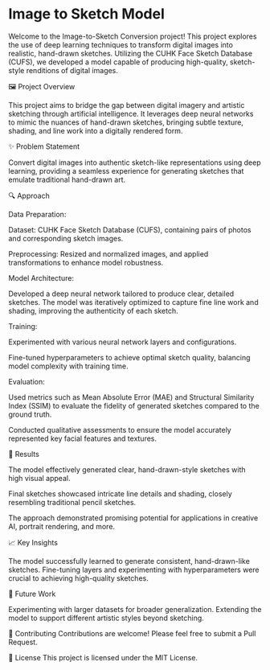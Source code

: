 # Image to Sketch Model 

Welcome to the Image-to-Sketch Conversion project! This project explores the use of deep learning techniques to transform digital images into realistic, hand-drawn sketches. Utilizing the CUHK Face Sketch Database (CUFS), we developed a model capable of producing high-quality, sketch-style renditions of digital images.



🖼️ Project Overview

This project aims to bridge the gap between digital imagery and artistic sketching through artificial intelligence. It leverages deep neural networks to mimic the nuances of hand-drawn sketches, bringing subtle texture, shading, and line work into a digitally rendered form.



✨ Problem Statement

Convert digital images into authentic sketch-like representations using deep learning, providing a seamless experience for generating sketches that emulate traditional hand-drawn art.



🔍 Approach

Data Preparation:

Dataset: CUHK Face Sketch Database (CUFS), containing pairs of photos and corresponding sketch images.

Preprocessing: Resized and normalized images, and applied transformations to enhance model robustness.


Model Architecture:

Developed a deep neural network tailored to produce clear, detailed sketches. The model was iteratively optimized to capture fine line work and shading, improving the authenticity of each sketch.


Training:

Experimented with various neural network layers and configurations.

Fine-tuned hyperparameters to achieve optimal sketch quality, balancing model complexity with training time.



Evaluation:

Used metrics such as Mean Absolute Error (MAE) and Structural Similarity Index (SSIM) to evaluate the fidelity of generated sketches compared to the ground truth.

Conducted qualitative assessments to ensure the model accurately represented key facial features and textures.



🚀 Results

The model effectively generated clear, hand-drawn-style sketches with high visual appeal.

Final sketches showcased intricate line details and shading, closely resembling traditional pencil sketches.

The approach demonstrated promising potential for applications in creative AI, portrait rendering, and more.



📈 Key Insights

The model successfully learned to generate consistent, hand-drawn-like sketches.
Fine-tuning layers and experimenting with hyperparameters were crucial to achieving high-quality sketches.



📝 Future Work

Experimenting with larger datasets for broader generalization.
Extending the model to support different artistic styles beyond sketching.



🤝 Contributing
Contributions are welcome! Please feel free to submit a Pull Request.



📄 License
This project is licensed under the MIT License.
